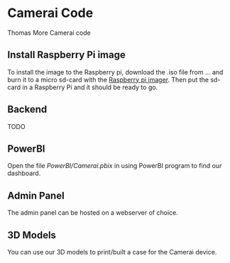 # Camerai Code
Thomas More Camerai code

## Install Raspberry Pi image
To install the image to the Raspberry pi, download the .iso file from ... and burn it to a micro sd-card with the [Raspberry pi imager](https://www.raspberrypi.com/software/). Then put the sd-card in a Raspberry Pi and it should be ready to go.

## Backend
TODO

## PowerBI
Open the file _PowerBI/Camerai.pbix_ in using PowerBI program to find our dashboard.

## Admin Panel
The admin panel can be hosted on a webserver of choice.

## 3D Models
You can use our 3D models to print/built a case for the Camerai device.

